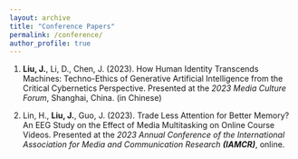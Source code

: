 ```yaml
---
layout: archive
title: "Conference Papers"
permalink: /conference/
author_profile: true
---
```


1. **Liu, J.**, Li, D., Chen, J. (2023). How Human Identity Transcends Machines: Techno-Ethics of Generative Artificial Intelligence from the Critical Cybernetics Perspective. Presented at the _2023 Media Culture Forum_, Shanghai, China. (in Chinese)

2. Lin, H., **Liu, J.**, Guo, J. (2023). Trade Less Attention for Better Memory? An EEG Study on the Effect of Media Multitasking on Online Course Videos. Presented at the _2023 Annual Conference of the International Association for Media and Communication Research_ _**(IAMCR)**_, online.
